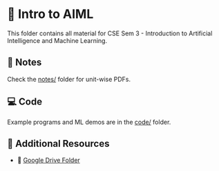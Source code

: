 # 🤖 Intro to AIML

This folder contains all material for CSE Sem 3 - Introduction to Artificial Intelligence and Machine Learning.

## 📘 Notes
Check the [notes/](./notes) folder for unit-wise PDFs.

## 💻 Code
Example programs and ML demos are in the [code/](./code) folder.

## 🔗 Additional Resources
- 📎 [Google Drive Folder](https://drive.google.com/drive/folders/1Le_C3BJGhWXzOJO8XJcM4DmGzJwWZcqc?usp=sharing)
